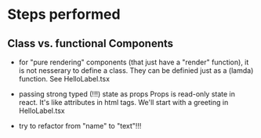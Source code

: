 # Steps performed

## Class vs. functional Components

* for "pure rendering" components (that just have a "render" function), it is not nesserary to define a class.
They can be definied just as a (lamda) function. See HelloLabel.tsx

* passing strong typed (!!!) state as props
Props is read-only state in react. It's like attributes in html tags.
We'll start with a greeting in HelloLabel.tsx

* try to refactor from "name" to "text"!!!

